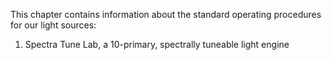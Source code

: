 This chapter contains information about the standard operating procedures for our light sources:

1. Spectra Tune Lab, a 10-primary, spectrally tuneable light engine
